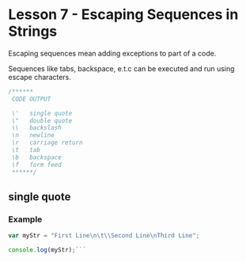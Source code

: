 # Lesson 7 - Escaping Sequences in Strings

Escaping sequences mean adding exceptions to part of a code.

Sequences like tabs, backspace, e.t.c can be executed and run using escape characters.

```js
/******
 CODE OUTPUT

 \'   single quote
 \"   double quote
 \\   backslash
 \n   newline
 \r   carriage return
 \t   tab
 \b   backspace
 \f   form feed
 ******/
```

## single quote

### Example

````js
var myStr = "First Line\n\t\\Second Line\nThird Line";

console.log(myStr);```
````
